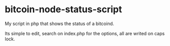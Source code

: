 bitcoin-node-status-script
==========================

My script in php that shows the status of a bitcoind.

Its simple to edit, search on index.php for the options, all are writed on caps lock.
